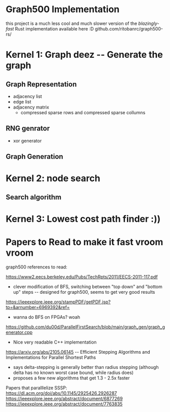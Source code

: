 # Graph500 Implementation

this project is a much less cool and much slower version of the _blazingly-fast_ Rust implementation available here :D
github.com/ritobanrc/graph500-rs/

# Kernel 1: Graph deez -- Generate the graph

## Graph Representation
 - adjacency list
 - edge list
 - adjacency matrix
    - compressed sparse rows and compressed sparse collumns

## RNG genrator
- xor generator

## Graph Generation

# Kernel 2: node search

## Search algorithm

## 


# Kernel 3: Lowest cost path finder :))

## 

# Papers to Read to make it fast vroom vroom
graph500 references to read: 

https://www2.eecs.berkeley.edu/Pubs/TechRpts/2011/EECS-2011-117.pdf
* clever modification of BFS, switching between "top down" and "bottom up" steps -- designed for graph500, seems to get very good results

https://ieeexplore.ieee.org/stampPDF/getPDF.jsp?tp=&arnumber=6969392&ref=
* wanna do BFS on FPGAs? woah

https://github.com/du00d/ParallelFirstSearch/blob/main/graph_gen/graph_generator.cpp
* Nice very readable C++ implementation 


https://arxiv.org/abs/2105.06145 -- Efficient Stepping Algorithms and Implementations for Parallel Shortest Paths
* says delta-stepping is generally better than radius stepping (although delta has no known worst case bound, while radius does)
* proposes a few new algorithms that get 1.3 - 2.5x faster

Papers that paralllelize SSSP:
https://dl.acm.org/doi/abs/10.1145/2925426.2926287
https://ieeexplore.ieee.org/abstract/document/6877269
https://ieeexplore.ieee.org/abstract/document/7763835
